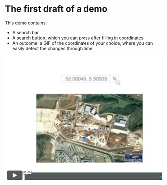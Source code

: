 # The first draft of a demo

This demo contains:
- A search bar
- A search button, which you can press after filling in coordinates
- An outcome: a GIF of the coordinates of your choice, where you can easily detect the changes through time

[![First demo draft](images/first_demo_draft.png)](https://vimeo.com/209785738)  